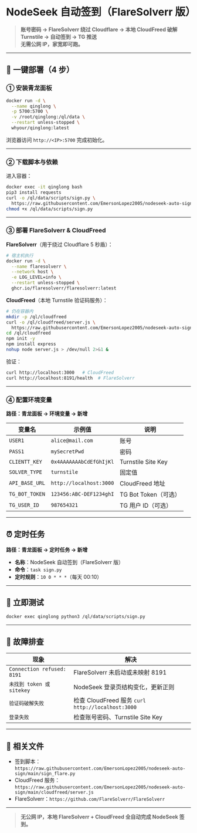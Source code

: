 
# NodeSeek 自动签到（FlareSolverr 版）

> **账号密码 → FlareSolverr 绕过 Cloudflare → 本地 CloudFreed 破解 Turnstile → 自动签到 → TG 推送**  
> **无需公网 IP，家宽即可跑。**

---

## 🚀 一键部署（4 步）

### ① 安装青龙面板
```bash
docker run -d \
  --name qinglong \
  -p 5700:5700 \
  -v /root/qinglong:/ql/data \
  --restart unless-stopped \
  whyour/qinglong:latest
```
浏览器访问 `http://<IP>:5700` 完成初始化。

---

### ② 下载脚本与依赖
进入容器：
```bash
docker exec -it qinglong bash
pip3 install requests
curl -o /ql/data/scripts/sign.py \
  https://raw.githubusercontent.com/EmersonLopez2005/nodeseek-auto-sign/main/sign_flare.py
chmod +x /ql/data/scripts/sign.py
```

---

### ③ 部署 FlareSolverr & CloudFreed
**FlareSolverr**（用于绕过 Cloudflare 5 秒盾）：
```bash
# 宿主机执行
docker run -d \
  --name flaresolverr \
  --network host \
  -e LOG_LEVEL=info \
  --restart unless-stopped \
  ghcr.io/flaresolverr/flaresolverr:latest
```

**CloudFreed**（本地 Turnstile 验证码服务）：
```bash
# 仍在容器内
mkdir -p /ql/cloudfreed
curl -o /ql/cloudfreed/server.js \
  https://raw.githubusercontent.com/EmersonLopez2005/nodeseek-auto-sign/main/cloudfreed/server.js
cd /ql/cloudfreed
npm init -y
npm install express
nohup node server.js > /dev/null 2>&1 &
```
验证：
```bash
curl http://localhost:3000   # CloudFreed
curl http://localhost:8191/health  # FlareSolverr
```

---

### ④ 配置环境变量
**路径：青龙面板 → 环境变量 → 新增**

| 变量名         | 示例值                           | 说明 |
|----------------|----------------------------------|------|
| `USER1`        | `alice@mail.com`                | 账号 |
| `PASS1`        | `mySecretPwd`                   | 密码 |
| `CLIENTT_KEY`  | `0x4AAAAAAAbCdEfGhIjKl`         | Turnstile Site Key |
| `SOLVER_TYPE`  | `turnstile`                     | 固定值 |
| `API_BASE_URL` | `http://localhost:3000`         | CloudFreed 地址 |
| `TG_BOT_TOKEN` | `123456:ABC-DEF1234ghI`         | TG Bot Token（可选） |
| `TG_USER_ID`   | `987654321`                     | TG 用户 ID（可选） |

---

## ⏰ 定时任务
**路径：青龙面板 → 定时任务 → 新增**
- **名称**：NodeSeek 自动签到（FlareSolverr 版）
- **命令**：`task sign.py`
- **定时规则**：`10 0 * * *`（每天 00:10）

---

## 🧪 立即测试
```bash
docker exec qinglong python3 /ql/data/scripts/sign.py
```

---

## 🔧 故障排查
| 现象 | 解决 |
|---|---|
| `Connection refused: 8191` | FlareSolverr 未启动或未映射 8191 |
| `未找到 token 或 sitekey` | NodeSeek 登录页结构变化，更新正则 |
| `验证码破解失败` | 检查 CloudFreed 服务 `curl http://localhost:3000` |
| `登录失败` | 检查账号密码、Turnstile Site Key |

---

## 📄 相关文件
- 签到脚本：`https://raw.githubusercontent.com/EmersonLopez2005/nodeseek-auto-sign/main/sign_flare.py`
- CloudFreed 服务：`https://raw.githubusercontent.com/EmersonLopez2005/nodeseek-auto-sign/main/cloudfreed/server.js`
- FlareSolverr：`https://github.com/FlareSolverr/FlareSolverr`

---

> **无公网 IP，本地 FlareSolverr + CloudFreed 全自动完成 NodeSeek 签到。**
```
